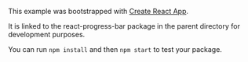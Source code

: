 This example was bootstrapped with [Create React App](https://github.com/facebook/create-react-app).

It is linked to the react-progress-bar package in the parent directory for development purposes.

You can run `npm install` and then `npm start` to test your package.
